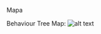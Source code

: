 Mapa

Behaviour Tree Map: 
![alt text](https://github.com/maarinaa2023/proyecto-patrullaje.git/bt_patrullaje/media/patrullaBT.jpg "mapaBT")
